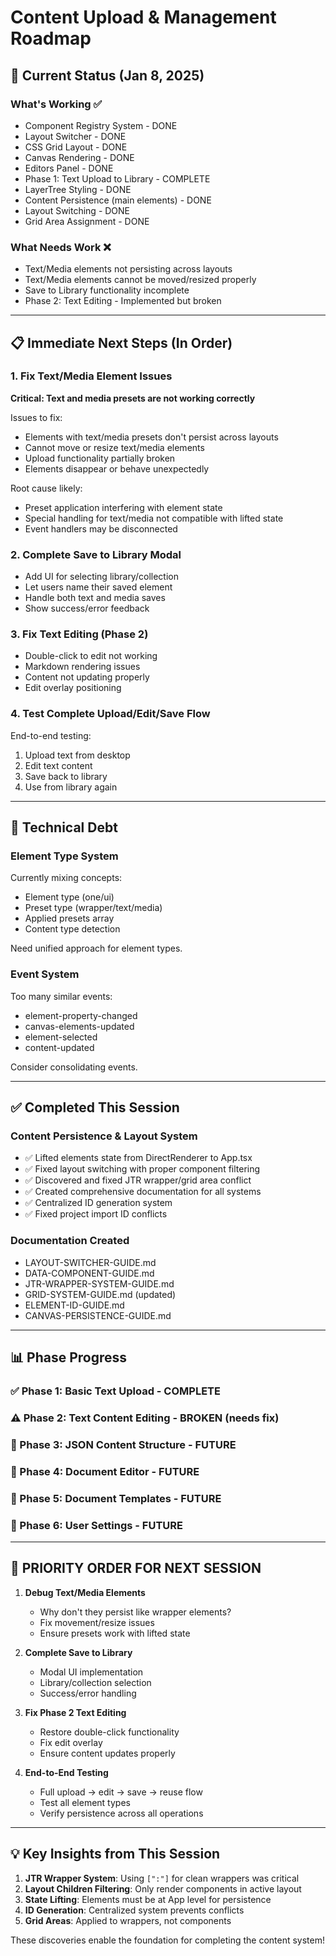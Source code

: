 # Content Upload & Management Roadmap

## 🎯 Current Status (Jan 8, 2025)

### What's Working ✅
- Component Registry System - DONE
- Layout Switcher - DONE  
- CSS Grid Layout - DONE
- Canvas Rendering - DONE
- Editors Panel - DONE
- Phase 1: Text Upload to Library - COMPLETE
- LayerTree Styling - DONE
- Content Persistence (main elements) - DONE
- Layout Switching - DONE
- Grid Area Assignment - DONE

### What Needs Work ❌
- Text/Media elements not persisting across layouts
- Text/Media elements cannot be moved/resized properly
- Save to Library functionality incomplete
- Phase 2: Text Editing - Implemented but broken

---

## 📋 Immediate Next Steps (In Order)

### 1. Fix Text/Media Element Issues
**Critical: Text and media presets are not working correctly**

Issues to fix:
- Elements with text/media presets don't persist across layouts
- Cannot move or resize text/media elements
- Upload functionality partially broken
- Elements disappear or behave unexpectedly

Root cause likely:
- Preset application interfering with element state
- Special handling for text/media not compatible with lifted state
- Event handlers may be disconnected

### 2. Complete Save to Library Modal
- Add UI for selecting library/collection
- Let users name their saved element
- Handle both text and media saves
- Show success/error feedback

### 3. Fix Text Editing (Phase 2)
- Double-click to edit not working
- Markdown rendering issues
- Content not updating properly
- Edit overlay positioning

### 4. Test Complete Upload/Edit/Save Flow
End-to-end testing:
1. Upload text from desktop
2. Edit text content
3. Save back to library
4. Use from library again

---

## 🔧 Technical Debt

### Element Type System
Currently mixing concepts:
- Element type (one/ui)
- Preset type (wrapper/text/media)
- Applied presets array
- Content type detection

Need unified approach for element types.

### Event System
Too many similar events:
- element-property-changed
- canvas-elements-updated
- element-selected
- content-updated

Consider consolidating events.

---

## ✅ Completed This Session

### Content Persistence & Layout System
- ✅ Lifted elements state from DirectRenderer to App.tsx
- ✅ Fixed layout switching with proper component filtering
- ✅ Discovered and fixed JTR wrapper/grid area conflict
- ✅ Created comprehensive documentation for all systems
- ✅ Centralized ID generation system
- ✅ Fixed project import ID conflicts

### Documentation Created
- LAYOUT-SWITCHER-GUIDE.md
- DATA-COMPONENT-GUIDE.md
- JTR-WRAPPER-SYSTEM-GUIDE.md
- GRID-SYSTEM-GUIDE.md (updated)
- ELEMENT-ID-GUIDE.md
- CANVAS-PERSISTENCE-GUIDE.md

---

## 📊 Phase Progress

### ✅ Phase 1: Basic Text Upload - COMPLETE
### ⚠️ Phase 2: Text Content Editing - BROKEN (needs fix)
### 📅 Phase 3: JSON Content Structure - FUTURE
### 📅 Phase 4: Document Editor - FUTURE
### 📅 Phase 5: Document Templates - FUTURE
### 📅 Phase 6: User Settings - FUTURE

---

## 🚨 PRIORITY ORDER FOR NEXT SESSION

1. **Debug Text/Media Elements**
   - Why don't they persist like wrapper elements?
   - Fix movement/resize issues
   - Ensure presets work with lifted state

2. **Complete Save to Library**
   - Modal UI implementation
   - Library/collection selection
   - Success/error handling

3. **Fix Phase 2 Text Editing**
   - Restore double-click functionality
   - Fix edit overlay
   - Ensure content updates properly

4. **End-to-End Testing**
   - Full upload → edit → save → reuse flow
   - Test all element types
   - Verify persistence across all operations

---

## 💡 Key Insights from This Session

1. **JTR Wrapper System**: Using `[":"]` for clean wrappers was critical
2. **Layout Children Filtering**: Only render components in active layout
3. **State Lifting**: Elements must be at App level for persistence
4. **ID Generation**: Centralized system prevents conflicts
5. **Grid Areas**: Applied to wrappers, not components

These discoveries enable the foundation for completing the content system!